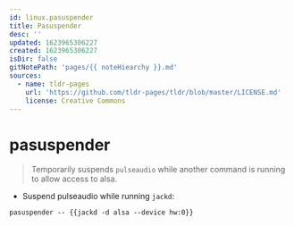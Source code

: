 ```yaml
---
id: linux.pasuspender
title: Pasuspender
desc: ''
updated: 1623965306227
created: 1623965306227
isDir: false
gitNotePath: 'pages/{{ noteHiearchy }}.md'
sources:
  - name: tldr-pages
    url: 'https://github.com/tldr-pages/tldr/blob/master/LICENSE.md'
    license: Creative Commons
---
```

# pasuspender

> Temporarily suspends `pulseaudio` while another command is running to allow access to alsa.

- Suspend pulseaudio while running `jackd`:

`pasuspender -- {{jackd -d alsa --device hw:0}}`

